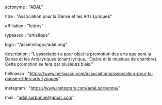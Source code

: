 acronyme : "ADAL"

titre : "Association pour la Danse et les Arts Lyriques"

affiliation : "lettres"

typeasso : "artistique"

logo : "/assets/logos/adal.png"

description : "L’association a pour objet la promotion des arts que sont la Danse et les Arts lyriques (chant lyrique, l’Opéra et la musique de chambre). Cette promotion se fera par plusieurs biais."

helloasso : "https://www.helloasso.com/associations/association-pour-la-danse-et-les-arts-lyriques"

instagram : "https://www.instagram.com/adal_sorbonne/"

mail : "adal.sorbonne@gmail.com"